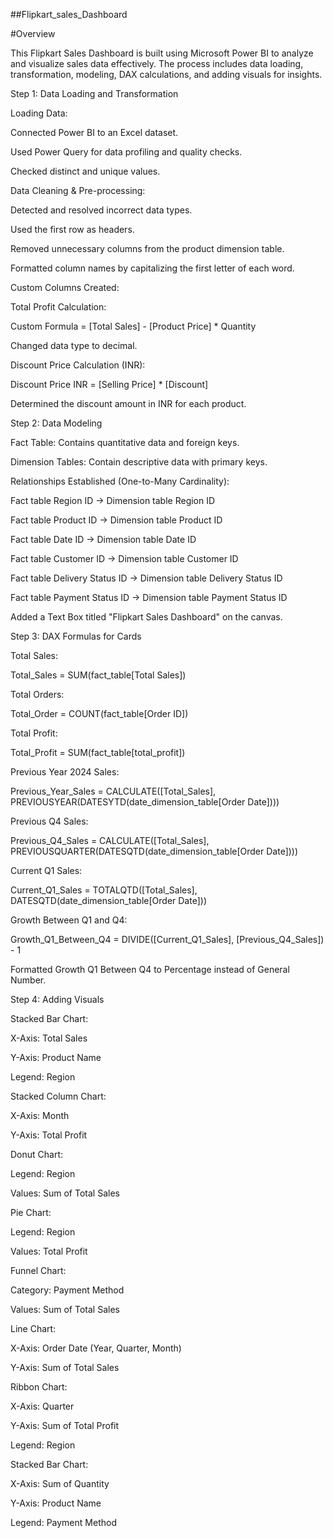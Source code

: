 ##Flipkart_sales_Dashboard


#Overview

This Flipkart Sales Dashboard is built using Microsoft Power BI to analyze and visualize sales data effectively. The process includes data loading, transformation, modeling, DAX calculations, and adding visuals for insights.

Step 1: Data Loading and Transformation

Loading Data:

Connected Power BI to an Excel dataset.

Used Power Query for data profiling and quality checks.

Checked distinct and unique values.

Data Cleaning & Pre-processing:

Detected and resolved incorrect data types.

Used the first row as headers.

Removed unnecessary columns from the product dimension table.

Formatted column names by capitalizing the first letter of each word.

Custom Columns Created:

Total Profit Calculation:

Custom Formula = [Total Sales] - [Product Price] * Quantity

Changed data type to decimal.

Discount Price Calculation (INR):

Discount Price INR = [Selling Price] * [Discount]

Determined the discount amount in INR for each product.

Step 2: Data Modeling

Fact Table: Contains quantitative data and foreign keys.

Dimension Tables: Contain descriptive data with primary keys.

Relationships Established (One-to-Many Cardinality):

Fact table Region ID → Dimension table Region ID

Fact table Product ID → Dimension table Product ID

Fact table Date ID → Dimension table Date ID

Fact table Customer ID → Dimension table Customer ID

Fact table Delivery Status ID → Dimension table Delivery Status ID

Fact table Payment Status ID → Dimension table Payment Status ID

Added a Text Box titled "Flipkart Sales Dashboard" on the canvas.

Step 3: DAX Formulas for Cards

Total Sales:

Total_Sales = SUM(fact_table[Total Sales])

Total Orders:

Total_Order = COUNT(fact_table[Order ID])

Total Profit:

Total_Profit = SUM(fact_table[total_profit])

Previous Year 2024 Sales:

Previous_Year_Sales = CALCULATE([Total_Sales], PREVIOUSYEAR(DATESYTD(date_dimension_table[Order Date])))

Previous Q4 Sales:

Previous_Q4_Sales = CALCULATE([Total_Sales], PREVIOUSQUARTER(DATESQTD(date_dimension_table[Order Date])))

Current Q1 Sales:

Current_Q1_Sales = TOTALQTD([Total_Sales], DATESQTD(date_dimension_table[Order Date]))

Growth Between Q1 and Q4:

Growth_Q1_Between_Q4 = DIVIDE([Current_Q1_Sales], [Previous_Q4_Sales]) - 1

Formatted Growth Q1 Between Q4 to Percentage instead of General Number.

Step 4: Adding Visuals

Stacked Bar Chart:

X-Axis: Total Sales

Y-Axis: Product Name

Legend: Region

Stacked Column Chart:

X-Axis: Month

Y-Axis: Total Profit

Donut Chart:

Legend: Region

Values: Sum of Total Sales

Pie Chart:

Legend: Region

Values: Total Profit

Funnel Chart:

Category: Payment Method

Values: Sum of Total Sales

Line Chart:

X-Axis: Order Date (Year, Quarter, Month)

Y-Axis: Sum of Total Sales

Ribbon Chart:

X-Axis: Quarter

Y-Axis: Sum of Total Profit

Legend: Region

Stacked Bar Chart:

X-Axis: Sum of Quantity

Y-Axis: Product Name

Legend: Payment Method
